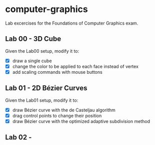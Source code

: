 # computer-graphics
Lab excercises for the Foundations of Computer Graphics exam.  

## Lab 00 - 3D Cube
Given the Lab00 setup, modify it to:  
- [x] draw a single cube
- [x] change the color to be applied to each face instead of vertex
- [x] add scaling commands with mouse buttons 

## Lab 01 - 2D Bézier Curves
Given the Lab01 setup, modify it to:
- [x] draw Bézier curve with the de Casteljau algorithm
- [x] drag control points to change their position
- [x] draw Bézier curve with the optimized adaptive subdivision method

## Lab 02 -
